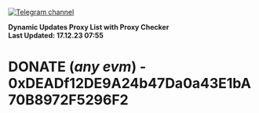 [![Telegram channel](https://img.shields.io/endpoint?url=https://runkit.io/damiankrawczyk/telegram-badge/branches/master?url=https://t.me/n4z4v0d)](https://t.me/n4z4v0d) 

**Dynamic Updates Proxy List with Proxy Checker**  
**Last Updated: 17.12.23 07:55**

# DONATE (_any evm_) - 0xDEADf12DE9A24b47Da0a43E1bA70B8972F5296F2
